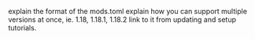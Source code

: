 explain the format of the mods.toml 
explain how you can support multiple versions at once, ie. 1.18, 1.18.1, 1.18.2
link to it from updating and setup tutorials. 